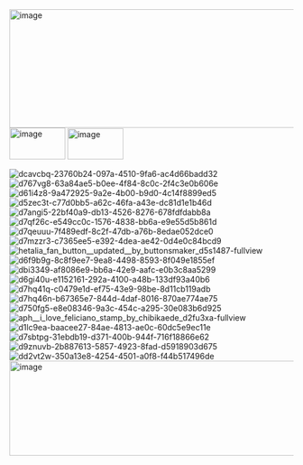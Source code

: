 <img width="1600" height="210" alt="image" src="https://github.com/user-attachments/assets/21428e08-d2be-4ae3-8154-7cb584ba7c54" />

<img width="99" height="56" alt="image" src="https://github.com/user-attachments/assets/2d2b9752-b23d-4867-8a0c-220f3f3a2964" />
<img width="99" height="55" alt="image" src="https://github.com/user-attachments/assets/10b324d4-c27a-4ed9-9279-219d656dbea3" />

![dcavcbq-23760b24-097a-4510-9fa6-ac4d66badd32](https://github.com/user-attachments/assets/f846ffe8-def8-41fb-8b57-36886c2863df)
![d767vg8-63a84ae5-b0ee-4f84-8c0c-2f4c3e0b606e](https://github.com/user-attachments/assets/1f73d628-095d-4573-8405-799785c5d0cf)
![d61i4z8-9a472925-9a2e-4b00-b9d0-4c14f8899ed5](https://github.com/user-attachments/assets/0073b9e4-601b-4845-b0cf-4c0137a89b31)
![d5zec3t-c77d0bb5-a62c-46fa-a43e-dc81d1e1b46d](https://github.com/user-attachments/assets/c38d53cf-972c-40c2-a315-a0be162b00f5)
![d7angi5-22bf40a9-db13-4526-8276-678fdfdabb8a](https://github.com/user-attachments/assets/a3559f84-2d62-429e-9fb9-c3d2743f3b9d)
![d7qf26c-e549cc0c-1576-4838-bb6a-e9e55d5b861d](https://github.com/user-attachments/assets/6348fc08-1248-4156-99fe-1fdc1a926f19)
![d7qeuuu-7f489edf-8c2f-47db-a76b-8edae052dce0](https://github.com/user-attachments/assets/c060056a-a5b4-48c7-a935-89e2675491d2)
![d7mzzr3-c7365ee5-e392-4dea-ae42-0d4e0c84bcd9](https://github.com/user-attachments/assets/3bb0a41d-6103-4563-b171-925d6da2b212)
![hetalia_fan_button__updated__by_buttonsmaker_d5s1487-fullview](https://github.com/user-attachments/assets/8854b7df-a46d-489a-9ddf-b52167555f82)
![d6f9b9g-8c8f9ee7-9ea8-4498-8593-8f049e1855ef](https://github.com/user-attachments/assets/71193085-ed95-4760-b2ba-b478037d4afe)
![dbi3349-af8086e9-bb6a-42e9-aafc-e0b3c8aa5299](https://github.com/user-attachments/assets/426701b2-ff4d-4045-834d-6f70c68d92a2)
![d6gi40u-e1152161-292a-4100-a48b-133df93a40b6](https://github.com/user-attachments/assets/7cd5f888-08b2-460b-844a-fa36b1c57260)
![d7hq41q-c0479e1d-ef75-43e9-98be-8d11cb119adb](https://github.com/user-attachments/assets/18489d54-a7c8-4a5b-8b0d-eaae749b0940)
![d7hq46n-b67365e7-844d-4daf-8016-870ae774ae75](https://github.com/user-attachments/assets/61e2bbb7-6481-4303-94e6-ac4146668ec4)
![d750fg5-e8e08346-9a3c-454c-a295-30e083b6d925](https://github.com/user-attachments/assets/217f011c-cfb5-405d-80aa-c69b266303c1)
![aph__i_love_feliciano_stamp_by_chibikaede_d2fu3xa-fullview](https://github.com/user-attachments/assets/57637f18-17ea-4c87-93ff-d714137bd786)
![d1lc9ea-baacee27-84ae-4813-ae0c-60dc5e9ec11e](https://github.com/user-attachments/assets/51162f52-d15c-4fa5-8098-64baf02956f4)
![d7sbtpg-31ebdb19-d371-400b-944f-716f18866e62](https://github.com/user-attachments/assets/450e0aa1-0d62-4816-91d9-0fb10d4a71ec)
![d9znuvb-2b887613-5857-4923-8fad-d5918903d675](https://github.com/user-attachments/assets/c592079c-3265-4ee2-848a-e84d13ae2cfd)
![dd2vt2w-350a13e8-4254-4501-a0f8-f44b517496de](https://github.com/user-attachments/assets/70cf7e34-b22a-4d9f-a57c-30db268ec3a2)
<img width="1280" height="168" alt="image" src="https://github.com/user-attachments/assets/80d11048-60cc-4df1-9faf-76357f2353ba" />

